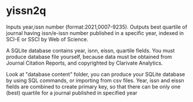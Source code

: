 # yissn2q
Inputs year,issn number (format:2021,0007-9235).
Outputs best quartile of journal having issn/e-issn number published in a specific year, indexed in SCI-E or SSCI by Web of Science.

A SQLite database contains year, isnn, eissn, quartile fields. You must produce database file yourself, because data must be obtained from Journal Citation Reports, and copyrighted by Clarivate Analytics.

Look at "database content" folder, you can produce your SQLite database by using SQL commands, or importing from csv files. Year, issn and eissn fields are combined to create primary key, so that there can be only one (best) quartile for a journal published in specified year

